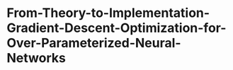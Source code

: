 # From-Theory-to-Implementation-Gradient-Descent-Optimization-for-Over-Parameterized-Neural-Networks